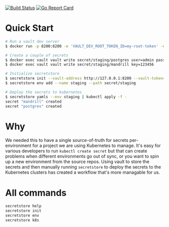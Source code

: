 [![Build Status](https://travis-ci.org/marccampbell/secretstore.svg?branch=master)](https://travis-ci.org/marccampbell/secretstore) [![Go Report Card](https://goreportcard.com/badge/github.com/marccampbell/secretstore)](https://goreportcard.com/report/github.com/marccampbell/secretstore)

# Quick Start
```bash
# Run a vault dev server
$ docker run -p 8200:8200 -e 'VAULT_DEV_ROOT_TOKEN_ID=my-root-token' -e 'VAULT_DEV_LISTEN_ADDRESS=0.0.0.0:8200' -e 'VAULT_ADDR=http://127.0.0.1:8200'  --name vault vault

# Create a couple of secrets
$ docker exec vault vault write secret/staging/postgres user=admin password=secret host=10.1.1.1 port=5432
$ docker exec vault vault write secret/staging/mandrill key=123456

# Initialize secretstore
$ secretstore init --vault-address http://127.0.0.1:8200 --vault-token=my-root-token
$ secretstore env add --name staging --path secret/staging

# Deploy the secrets to kubernetes
$ secretstore yamls --env staging | kubectl apply -f -
secret "mandrill" created
secret "postgres" created
```

# Why
We needed this to have a single source-of-truth for secrets per-environment for a project we are using Kubernetes to manage. It's easy for various developers to run `kubectl create secret` but that can create problems when different environments go out of sync, or you want to spin up a new environment from the source repos. Using vault to store the secrets and then manually running `secretstore` to deploy the secrets to the Kubernetes clusters has created a workflow that's more managable for us.

# All commands
```bash
secretstore help
secretstore init
secretstore env
secretstore k8s
```

